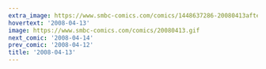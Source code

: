 ```yaml
---
extra_image: https://www.smbc-comics.com/comics/1448637286-20080413after.png
hovertext: '2008-04-13'
image: https://www.smbc-comics.com/comics/20080413.gif
next_comic: '2008-04-14'
prev_comic: '2008-04-12'
title: '2008-04-13'
---
```


